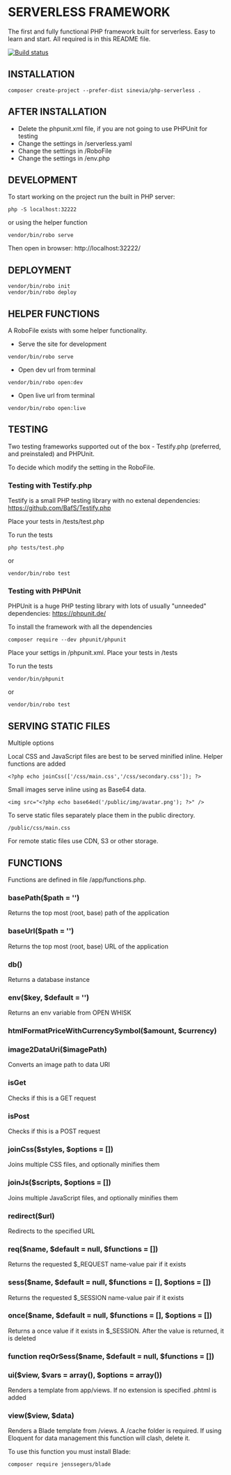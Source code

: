 # SERVERLESS FRAMEWORK

The first and fully functional PHP framework built for serverless. Easy to learn and start. All required is in this README file.


[![Build status][build-status-master-image]][build-status-master]

[build-status-master]: https://travis-ci.com/Sinevia/php-serverless
[build-status-master-image]: https://secure.travis-ci.org/Sinevia/php-serverless.svg?branch=master

## INSTALLATION ##
```
composer create-project --prefer-dist sinevia/php-serverless .
```

## AFTER INSTALLATION ##
- Delete the phpunit.xml file, if you are not going to use PHPUnit for testing
- Change the settings in /serverless.yaml
- Change the settings in /RoboFile
- Change the settings in /env.php


## DEVELOPMENT ##

To start working on the project run the built in PHP server:

```
php -S localhost:32222
```

or using the helper function

```
vendor/bin/robo serve
```

Then open in browser: http://localhost:32222/


## DEPLOYMENT ##
```
vendor/bin/robo init
vendor/bin/robo deploy
```

## HELPER FUNCTIONS ##

A RoboFile exists with some helper functionality. 

- Serve the site for development

```
vendor/bin/robo serve
```

- Open dev url from terminal

```
vendor/bin/robo open:dev
```

- Open live url from terminal

```
vendor/bin/robo open:live
```

## TESTING ##

Two testing frameworks supported out of the box - Testify.php (preferred, and preinstaled) and PHPUnit.

To decide which modify the setting in the RoboFile.

### Testing with Testify.php ###

Testify is a small PHP testing library with no extenal dependencies: https://github.com/BafS/Testify.php

Place your tests in /tests/test.php

To run the tests

```
php tests/test.php
```
or
```
vendor/bin/robo test
```

### Testing with PHPUnit ###

PHPUnit is a huge PHP testing library with lots of usually "unneeded" dependencies: https://phpunit.de/

To install the framework with all the dependencies

```
composer require --dev phpunit/phpunit
```

Place your settigs in /phpunit.xml. Place your tests in /tests

To run the tests

```
vendor/bin/phpunit
```
or
```
vendor/bin/robo test
```


## SERVING STATIC FILES ##

Multiple options

Local CSS and JavaScript files are best to be served minified inline. Helper functions are added

```
<?php echo joinCss(['/css/main.css','/css/secondary.css']); ?>
```

Small images serve inline using as Base64 data.

```
<img src="<?php echo base64ed('/public/img/avatar.png'); ?>" />
```

To serve static files separately place them in the public directory.

```
/public/css/main.css
```

For remote static files use CDN, S3 or other storage.


## FUNCTIONS ##

Functions are defined in file /app/functions.php.

### basePath($path = '') ###

Returns the top most (root, base) path of the application

### baseUrl($path = '') ###
Returns the top most (root, base) URL of the application

### db() ###
Returns a database instance


### env($key, $default = '') ###
Returns an env variable from OPEN WHISK

### htmlFormatPriceWithCurrencySymbol($amount, $currency) ###

### image2DataUri($imagePath) ###
Converts an image path to data URI

### isGet ###
Checks if this is a GET request

### isPost ###
Checks if this is a POST request

### joinCss($styles, $options = []) ###
Joins multiple CSS files, and optionally minifies them

### joinJs($scripts, $options = []) ###
Joins multiple JavaScript files, and optionally minifies them

### redirect($url) ###
Redirects to the specified URL

### req($name, $default = null, $functions = []) ###
Returns the requested $_REQUEST name-value pair if it exists

### sess($name, $default = null, $functions = [], $options = []) ###
Returns the requested $_SESSION name-value pair if it exists

### once($name, $default = null, $functions = [], $options = []) ###
Returns a once value if it exists in $_SESSION. After the value is returned, it is deleted

### function reqOrSess($name, $default = null, $functions = []) ###

### ui($view, $vars = array(), $options = array()) ###
Renders a template from app/views. If no extension is specified .phtml is added

### view($view, $data) ###
Renders a Blade template from /views. A /cache folder is required. If using Eloquent for data management this function will clash, delete it.

To use this function you must install Blade:
```
composer require jenssegers/blade
```
